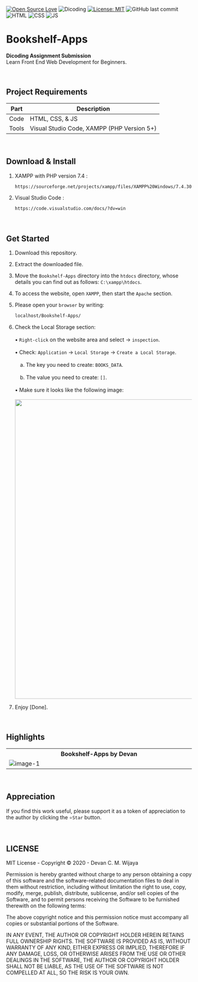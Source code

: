 [![Open Source Love](https://badges.frapsoft.com/os/v1/open-source.svg?style=flat)](https://github.com/ellerbrock/open-source-badges/)
![Dicoding](https://img.shields.io/badge/Dicoding-FrontEnd-blue?logo=github&color=%23F7DF1E)
[![License: MIT](https://img.shields.io/badge/License-MIT-blue.svg?logo=github&color=%23F7DF1E)](https://github.com/devancakra/Bookshelf-Apps/blob/master/LICENSE)
![GitHub last commit](https://img.shields.io/github/last-commit/devancakra/Bookshelf-Apps)
![HTML](https://img.shields.io/badge/HTML%20-light.svg?&style=flat&logo=html5&logoColor=%23F7DF1E&color=FF6347)
![CSS](https://img.shields.io/badge/CSS%20-light.svg?&style=flat&logo=css3&logoColor=%23F7DF1E&color=1E90FF)
![JS](https://img.shields.io/badge/Javascript%20-%23323330.svg?&style=flat&logo=javascript&logoColor=%23F7DF1E&color=008080)

# Bookshelf-Apps
<strong>Dicoding Assignment Submission</strong><br>
Learn Front End Web Development for Beginners.

<br>

## Project Requirements
| Part | Description |
| --- | --- |
| Code | HTML, CSS, & JS |
| Tools | Visual Studio Code, XAMPP (PHP Version 5+)  |

<br>

## Download & Install
1. XAMPP with PHP version 7.4 :
   
   ```bash
   https://sourceforge.net/projects/xampp/files/XAMPP%20Windows/7.4.30/xampp-windows-x64-7.4.30-1-VC15-installer.exe/download
   ```
   
2. Visual Studio Code :
   
   ```bash
   https://code.visualstudio.com/docs/?dv=win
   ```

<br>

## Get Started
1. Download this repository.<br>
2. Extract the downloaded file.<br>
3. Move the ``` Bookshelf-Apps ``` directory into the ``` htdocs ``` directory, whose details you can find out as follows: ``` C:\xampp\htdocs ```.<br>
4. To access the website, open ``` XAMPP ```, then start the ``` Apache ``` section.<br>
5. Please open your ``` browser ``` by writing:<br>

   ```bash
   localhost/Bookshelf-Apps/
   ```

6. Check the Local Storage section:<br><br>
   • ``` Right-click ``` on the website area and select -> ``` inspection ```.<br><br>
   • Check: ``` Application ``` -> ``` Local Storage ``` -> ``` Create a Local Storage ```.<br><br>
   &emsp;a. The key you need to create: ``` BOOKS_DATA ```.<br><br>
   &emsp;b. The value you need to create: ``` [] ```.<br><br>
   • Make sure it looks like the following image:<br><br><img width="810" src = "https://user-images.githubusercontent.com/54527592/122673350-3966ce00-d1fa-11eb-8cdb-aa3acaed9280.png">
7. Enjoy [Done].
   
<br>

## Highlights
<table>
<tr>
<th width="840">Bookshelf-Apps by Devan</th>
</tr>
<tr>
<td><img src="https://user-images.githubusercontent.com/54527592/122670967-bab86380-d1ee-11eb-84d4-2006175d6f9f.png" alt="image-1"></td>
</tr>
</table>

<br>

## Appreciation
If you find this work useful, please support it as a token of appreciation to the author by clicking the ``` ⭐Star ``` button.

<br>

## LICENSE
MIT License - Copyright © 2020 - Devan C. M. Wijaya

Permission is hereby granted without charge to any person obtaining a copy of this software and the software-related documentation files to deal in them without restriction, including without limitation the right to use, copy, modify, merge, publish, distribute, sublicense, and/or sell copies of the Software, and to permit persons receiving the Software to be furnished therewith on the following terms:

The above copyright notice and this permission notice must accompany all copies or substantial portions of the Software.

IN ANY EVENT, THE AUTHOR OR COPYRIGHT HOLDER HEREIN RETAINS FULL OWNERSHIP RIGHTS. THE SOFTWARE IS PROVIDED AS IS, WITHOUT WARRANTY OF ANY KIND, EITHER EXPRESS OR IMPLIED, THEREFORE IF ANY DAMAGE, LOSS, OR OTHERWISE ARISES FROM THE USE OR OTHER DEALINGS IN THE SOFTWARE, THE AUTHOR OR COPYRIGHT HOLDER SHALL NOT BE LIABLE, AS THE USE OF THE SOFTWARE IS NOT COMPELLED AT ALL, SO THE RISK IS YOUR OWN.
